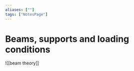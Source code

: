 ```yaml
---
aliases: [""]
tags: ["NotesPage"]
---
```


# Beams, supports and loading conditions

![[beam theory]]